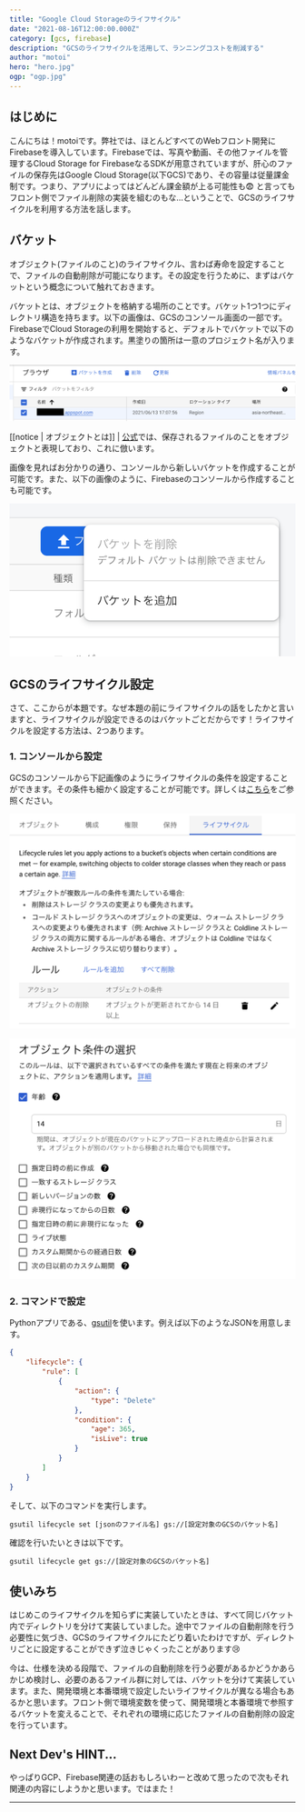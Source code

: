```yaml
---
title: "Google Cloud Storageのライフサイクル"
date: "2021-08-16T12:00:00.000Z"
category: [gcs, firebase]
description: "GCSのライフサイクルを活用して、ランニングコストを削減する"
author: "motoi"
hero: "hero.jpg"
ogp: "ogp.jpg"
---
```


## はじめに
こんにちは！motoiです。弊社では、ほとんどすべてのWebフロント開発にFirebaseを導入しています。Firebaseでは、写真や動画、その他ファイルを管理するCloud Storage for FirebaseなるSDKが用意されていますが、肝心のファイルの保存先はGoogle Cloud Storage(以下GCS)であり、その容量は従量課金制です。つまり、アプリによってはどんどん課金額が上る可能性も😨
と言ってもフロント側でファイル削除の実装を組むのもな…ということで、GCSのライフサイクルを利用する方法を話します。
## バケット
オブジェクト(ファイルのこと)のライフサイクル、言わば寿命を設定することで、ファイルの自動削除が可能になります。その設定を行うために、まずはバケットという概念について触れておきます。

バケットとは、オブジェクトを格納する場所のことです。バケット1つ1つにディレクトリ構造を持ちます。以下の画像は、GCSのコンソール画面の一部です。FirebaseでCloud Storageの利用を開始すると、デフォルトでバケットで以下のようなバケットが作成されます。黒塗りの箇所は一意のプロジェクト名が入ります。

![image](default_bucket.png)

[[notice | オブジェクトとは]]
| [公式](https://cloud.google.com/storage/docs/how-to?hl=ja)では、保存されるファイルのことをオブジェクトと表現しており、これに倣います。

画像を見ればお分かりの通り、コンソールから新しいバケットを作成することが可能です。また、以下の画像のように、Firebaseのコンソールから作成することも可能です。

![image](firebase_new_bucket.png)

## GCSのライフサイクル設定
さて、ここからが本題です。なぜ本題の前にライフサイクルの話をしたかと言いますと、ライフサイクルが設定できるのはバケットごとだからです！ライフサイクルを設定する方法は、2つあります。

### 1. コンソールから設定
GCSのコンソールから下記画像のようにライフサイクルの条件を設定することができます。その条件も細かく設定することが可能です。詳しくは[こちら](https://cloud.google.com/storage/docs/lifecycle?hl=ja)をご参照ください。

![image](lifecycle_console0.png)

![image](lifecycle_console1.png)

### 2. コマンドで設定
Pythonアプリである、[gsutil](https://cloud.google.com/storage/docs/gsutil)を使います。例えば以下のようなJSONを用意します。

```json
{
    "lifecycle": {
        "rule": [
            {
                "action": {
                    "type": "Delete"
                },
                "condition": {
                    "age": 365,
                    "isLive": true
                }
            }
        ]
    }
}
```

そして、以下のコマンドを実行します。

```shell
gsutil lifecycle set [jsonのファイル名] gs://[設定対象のGCSのバケット名]
```

確認を行いたいときは以下です。

```shell
gsutil lifecycle get gs://[設定対象のGCSのバケット名]
```

## 使いみち
はじめこのライフサイクルを知らずに実装していたときは、すべて同じバケット内でディレクトリを分けて実装していました。途中でファイルの自動削除を行う必要性に気づき、GCSのライフサイクルにたどり着いたわけですが、ディレクトリごとに設定することができず泣きじゃくったことがあります😢

今は、仕様を決める段階で、ファイルの自動削除を行う必要があるかどうかあらかじめ検討し、必要のあるファイル群に対しては、バケットを分けて実装しています。また、開発環境と本番環境で設定したいライフサイクルが異なる場合もあるかと思います。フロント側で環境変数を使って、開発環境と本番環境で参照するバケットを変えることで、それぞれの環境に応じたファイルの自動削除の設定を行っています。

## Next Dev's HINT...
やっぱりGCP、Firebase関連の話おもしろいわーと改めて思ったので次もそれ関連の内容にしようかと思います。ではまた！

---
